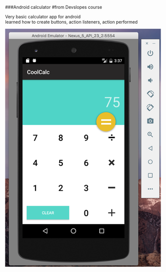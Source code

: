 ###Android calculator
#from Devslopes course  

Very basic calculator app for android  
learned how to create buttons, action listeners, action performed  

![Alt Text](https://github.com/Brandon9721/Devslopes-android-calculator/blob/master/UserInterface.png)
